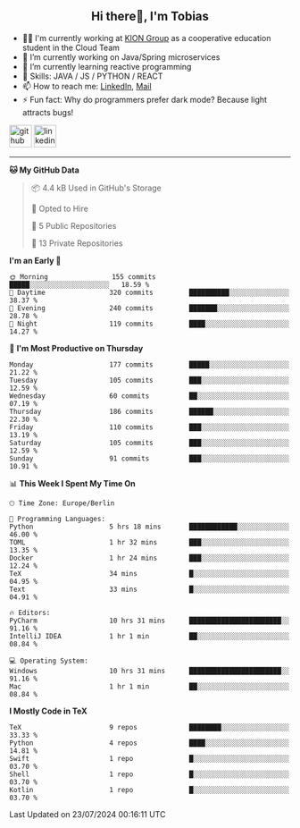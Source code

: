 <h2 align="center">Hi there👋, I'm Tobias</h2>

- 🧑‍💼 I'm currently working at [KION Group](https://www.kiongroup.com/) as a cooperative education student in the Cloud Team
- 🔭 I’m currently working on Java/Spring microservices 
- 🌱 I’m currently learning reactive programming 
- 💪 Skills: JAVA / JS / PYTHON / REACT
- 📫 How to reach me: [LinkedIn](https://www.linkedin.com/in/tgoetz), [Mail](mailto:mail@tobiasgoetz.com) 
- ⚡ Fun fact: Why do programmers prefer dark mode? Because light attracts bugs!

[<img src='https://cdn.jsdelivr.net/npm/simple-icons@3.0.1/icons/github.svg' alt='github' height='40'>](https://github.com/TobiasGoetz)  [<img src='https://cdn.jsdelivr.net/npm/simple-icons@3.0.1/icons/linkedin.svg' alt='linkedin' height='40'>](https://www.linkedin.com/in/tgoetz/)  

---

<!--START_SECTION:waka-->
**🐱 My GitHub Data** 

> 📦 4.4 kB Used in GitHub's Storage 
 > 
> 💼 Opted to Hire
 > 
> 📜 5 Public Repositories 
 > 
> 🔑 13 Private Repositories 
 > 
**I'm an Early 🐤** 

```text
🌞 Morning                155 commits         █████░░░░░░░░░░░░░░░░░░░░   18.59 % 
🌆 Daytime                320 commits         ██████████░░░░░░░░░░░░░░░   38.37 % 
🌃 Evening                240 commits         ███████░░░░░░░░░░░░░░░░░░   28.78 % 
🌙 Night                  119 commits         ████░░░░░░░░░░░░░░░░░░░░░   14.27 % 
```
📅 **I'm Most Productive on Thursday** 

```text
Monday                   177 commits         █████░░░░░░░░░░░░░░░░░░░░   21.22 % 
Tuesday                  105 commits         ███░░░░░░░░░░░░░░░░░░░░░░   12.59 % 
Wednesday                60 commits          ██░░░░░░░░░░░░░░░░░░░░░░░   07.19 % 
Thursday                 186 commits         ██████░░░░░░░░░░░░░░░░░░░   22.30 % 
Friday                   110 commits         ███░░░░░░░░░░░░░░░░░░░░░░   13.19 % 
Saturday                 105 commits         ███░░░░░░░░░░░░░░░░░░░░░░   12.59 % 
Sunday                   91 commits          ███░░░░░░░░░░░░░░░░░░░░░░   10.91 % 
```


📊 **This Week I Spent My Time On** 

```text
🕑︎ Time Zone: Europe/Berlin

💬 Programming Languages: 
Python                   5 hrs 18 mins       ████████████░░░░░░░░░░░░░   46.00 % 
TOML                     1 hr 32 mins        ███░░░░░░░░░░░░░░░░░░░░░░   13.35 % 
Docker                   1 hr 24 mins        ███░░░░░░░░░░░░░░░░░░░░░░   12.24 % 
TeX                      34 mins             █░░░░░░░░░░░░░░░░░░░░░░░░   04.95 % 
Text                     33 mins             █░░░░░░░░░░░░░░░░░░░░░░░░   04.91 % 

🔥 Editors: 
PyCharm                  10 hrs 31 mins      ███████████████████████░░   91.16 % 
IntelliJ IDEA            1 hr 1 min          ██░░░░░░░░░░░░░░░░░░░░░░░   08.84 % 

💻 Operating System: 
Windows                  10 hrs 31 mins      ███████████████████████░░   91.16 % 
Mac                      1 hr 1 min          ██░░░░░░░░░░░░░░░░░░░░░░░   08.84 % 
```

**I Mostly Code in TeX** 

```text
TeX                      9 repos             ████████░░░░░░░░░░░░░░░░░   33.33 % 
Python                   4 repos             ████░░░░░░░░░░░░░░░░░░░░░   14.81 % 
Swift                    1 repo              █░░░░░░░░░░░░░░░░░░░░░░░░   03.70 % 
Shell                    1 repo              █░░░░░░░░░░░░░░░░░░░░░░░░   03.70 % 
Kotlin                   1 repo              █░░░░░░░░░░░░░░░░░░░░░░░░   03.70 % 
```




 Last Updated on 23/07/2024 00:16:11 UTC
<!--END_SECTION:waka-->
